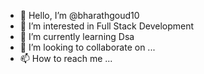 - 👋 Hello, I’m @bharathgoud10
- 👀 I’m interested in Full Stack Development
- 🌱 I’m currently learning Dsa
- 💞️ I’m looking to collaborate on ...
- 📫 How to reach me ...

<!---
bharathgoud10/bharathgoud10 is a ✨ special ✨ repository because its `README.md` (this file) appears on your GitHub profile.
You can click the Preview link to take a look at your changes.
--->
